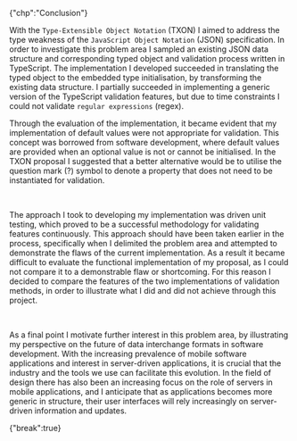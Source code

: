 {"chp":"Conclusion"}

With the `Type-Extensible Object Notation` (TXON) I aimed to address the type weakness of the `JavaScript Object Notation` (JSON) specification. In order to investigate this problem area I sampled an existing JSON data structure and corresponding typed object and validation process written in TypeScript. The implementation I developed succeeded in translating the typed object to the embedded type initialisation, by transforming the existing data structure. I partially succeeded in implementing a generic version of the TypeScript validation features, but due to time constraints I could not validate `regular expressions` (regex).

Through the evaluation of the implementation, it became evident that my implementation of default values were not appropriate for validation. This concept was borrowed from software development, where default values are provided when an optional value is not or cannot be initialised. In the TXON proposal I suggested that a better alternative would be to utilise the question mark (?) symbol to denote a property that does not need to be instantiated for validation.

<br>

The approach I took to developing my implementation was driven unit testing, which proved to be a successful methodology for validating features continuously. This approach should have been taken earlier in the process, specifically when I delimited the problem area and attempted to demonstrate the flaws of the current implementation. As a result it became difficult to evaluate the functional implementation of my proposal, as I could not compare it to a demonstrable flaw or shortcoming. For this reason I decided to compare the features of the two implementations of validation methods, in order to illustrate what I did and did not achieve through this project.

<br>

As a final point I motivate further interest in this problem area, by illustrating my perspective on the future of data interchange formats in software development. With the increasing prevalence of mobile software applications and interest in server-driven applications, it is crucial that the industry and the tools we use can facilitate this evolution. In the field of design there has also been an increasing focus on the role of servers in mobile applications, and I anticipate that as applications becomes more generic in structure, their user interfaces will rely increasingly on server-driven information and updates.

{"break":true}